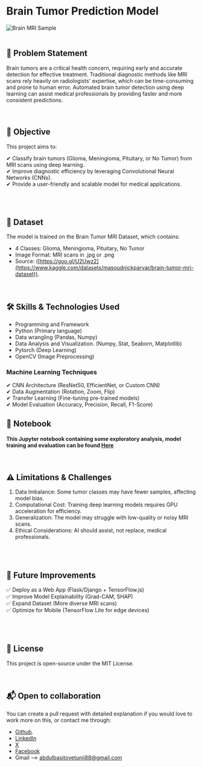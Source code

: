 # Brain Tumor Prediction Model
![Brain MRI Sample](https://github.com/Abdulbasit4422/Brain_Tumour_Prediction_Model/blob/main/images/Brain%20MRI%20Image.jpg?raw=true)
<br><br>


## 📌 Problem Statement
Brain tumors are a critical health concern, requiring early and accurate detection for effective treatment. Traditional diagnostic methods like MRI scans rely heavily on radiologists' expertise, which can be time-consuming and prone to human error. Automated brain tumor detection using deep learning can assist medical professionals by providing faster and more consistent predictions.
 <br><br><br>

## 🎯 Objective 
This project aims to:

✔ Classify brain tumors (Glioma, Meningioma, Pituitary, or No Tumor) from MRI scans using deep learning.<br>
✔ Improve diagnostic efficiency by leveraging Convolutional Neural Networks (CNNs).<br>
✔ Provide a user-friendly and scalable model for medical applications.<br>
<br><br><br>

## 📂 Dataset
 The model is trained on the Brain Tumor MRI Dataset, which contains:
 - 4 Classes: Glioma, Meningioma, Pituitary, No Tumor
 - Image Format: MRI scans in .jpg or .png
 - Source: ([https://goo.gl/U2Uwz2](https://www.kaggle.com/datasets/masoudnickparvar/brain-tumor-mri-dataset)).
<br><br><br>


## 🛠 Skills & Technologies Used

 * Programming and Framework
 * Python (Primary language)
 * Data wrangling (Pandas, Numpy)
 * Data Analysis and Visualization. (Numpy, Stat, Seaborn, Matplotlib)
 * Pytorch (Deep Learning)
 * OpenCV (Image Preprocessing)
   
###  Machine Learning Techniques
✔ CNN Architecture (ResNet50, EfficientNet, or Custom CNN) <br>
✔ Data Augmentation (Rotation, Zoom, Flip) <br>
✔ Transfer Learning (Fine-tuning pre-trained models) <br>
✔ Model Evaluation (Accuracy, Precision, Recall, F1-Score) <br>


## 📍 Notebook
 #### This Jupyter notebook containing some exploratory analysis, model training and evaluation can be found [Here](https://github.com/Abdulbasit4422/Brain_Tumour_Prediction_Model/blob/main/brain-tumour-prediction-model%20(1).ipynb) <br><br><br>

## ⚠ Limitations & Challenges
1. Data Imbalance: Some tumor classes may have fewer samples, affecting model bias.<br>
2. Computational Cost: Training deep learning models requires GPU acceleration for efficiency.<br>
3. Generalization: The model may struggle with low-quality or noisy MRI scans.<br>
4. Ethical Considerations: AI should assist, not replace, medical professionals. <br>
<br><br><br>
 


## 🚀 Future Improvements
✅ Deploy as a Web App (Flask/Django + TensorFlow.js) <br>
✅ Improve Model Explainability (Grad-CAM, SHAP) <br>
✅ Expand Dataset (More diverse MRI scans) <br>
✅ Optimize for Mobile (TensorFlow Lite for edge devices) <br>
 <br><br><br>


 ## 📜 License
This project is open-source under the MIT License.
 <br><br><br>

 ## 📬 Open to collaboration
 You can  create a pull request with detailed explanation if you would love to work more on this, or contact me through:
 - [Github](https://www.github.com/Abdulbasit4422).
 - [LinkedIn](https://www.linkedin.com/in/oyetunjiabdulbasitoyebamiji)
 - [X](https://mobile.x.com/Abdulbasitoyeb1)
 - [Facebook](https://www.facebook.com/abdulbasit.oyetunji?mibextid=ZbWKwL)
 - Gmail --> abdulbasitoyetunji88@gmail.com

 
